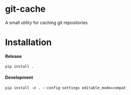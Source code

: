 # git-cache

A small utility for caching git repositories

# Installation

#### Release

```
pip install .
```

#### Development

```
pip install -e . --config-settings editable_mode=compat
```